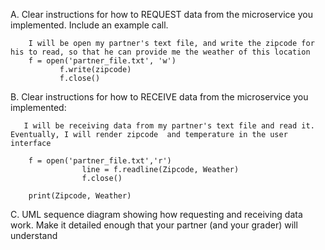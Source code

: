 A. Clear instructions for how to REQUEST data from the microservice you implemented. Include an example call.
        
        I will be open my partner's text file, and write the zipcode for his to read, so that he can provide me the weather of this location
        f = open('partner_file.txt', 'w')
               f.write(zipcode)
               f.close()

B. Clear instructions for how to RECEIVE data from the microservice you implemented:

       I will be receiving data from my partner's text file and read it. Eventually, I will render zipcode  and temperature in the user interface

        f = open('partner_file.txt','r')
                    line = f.readline(Zipcode, Weather)
                    f.close()

        print(Zipcode, Weather)            


C. UML sequence diagram showing how requesting and receiving data work. Make it detailed enough that your partner (and your grader) will understand
